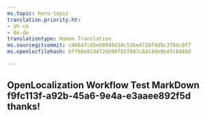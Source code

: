 ```yaml
---
ms.topic: hero-topic
translation.priority.ht:
- zh-cn
- de-de
translationtype: Human Translation
ms.sourcegitcommit: c48647cd5eb0849d38c53be4720f4d9c378dc0f7
ms.openlocfilehash: bffb8e8194729b90f02f607c8414de9b4fc84460

---
```

## OpenLocalization Workflow Test MarkDown f9fc113f-a92b-45a6-9e4a-e3aaee892f5d thanks!



<!--HONumber=Aug16_HO5-->


